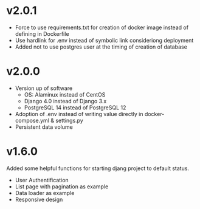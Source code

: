 # v2.0.1
- Force to use requirements.txt for creation of docker image instead of defining in Dockerfile
- Use hardlink for .env instead of symbolic link consideriong deployment
- Added not to use postgres user at the timing of creation of database

# v2.0.0
- Version up of software
  - OS: Alaminux instead of CentOS
  - Django 4.0 instead of Django 3.x
  - PostgreSQL 14 instead of PostgreSQL 12
- Adoption of .env instead of writing value directly in docker-compose.yml & settings.py
- Persistent data volume

# v1.6.0
Added some helpful functions for starting djang project to default status.
- User Authentification
- List page with pagination as example
- Data loader as example
- Responsive design
